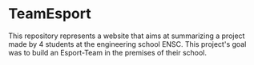 # TeamEsport
This repository represents a website that aims at summarizing a project made by 4 students at the engineering school ENSC.
This project's goal was to build an Esport-Team in the premises of their school.
